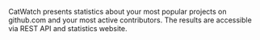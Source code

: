 CatWatch presents statistics about your most popular projects on github.com and your most active contributors. The results are accessible via REST API and statistics website.

